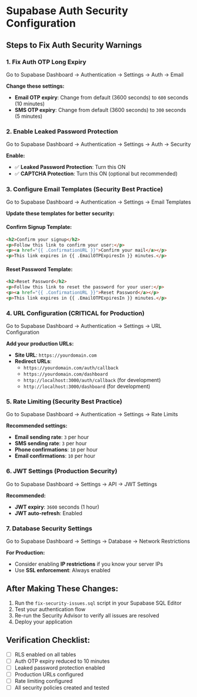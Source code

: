 # Supabase Auth Security Configuration

## Steps to Fix Auth Security Warnings

### 1. Fix Auth OTP Long Expiry
Go to Supabase Dashboard → Authentication → Settings → Auth → Email

**Change these settings:**
- **Email OTP expiry**: Change from default (3600 seconds) to `600` seconds (10 minutes)
- **SMS OTP expiry**: Change from default (3600 seconds) to `300` seconds (5 minutes)

### 2. Enable Leaked Password Protection
Go to Supabase Dashboard → Authentication → Settings → Auth → Security

**Enable:**
- ✅ **Leaked Password Protection**: Turn this ON
- ✅ **CAPTCHA Protection**: Turn this ON (optional but recommended)

### 3. Configure Email Templates (Security Best Practice)
Go to Supabase Dashboard → Authentication → Settings → Email Templates

**Update these templates for better security:**

#### Confirm Signup Template:
```html
<h2>Confirm your signup</h2>
<p>Follow this link to confirm your user:</p>
<p><a href="{{ .ConfirmationURL }}">Confirm your mail</a></p>
<p>This link expires in {{ .EmailOTPExpiresIn }} minutes.</p>
```

#### Reset Password Template:
```html
<h2>Reset Password</h2>
<p>Follow this link to reset the password for your user:</p>
<p><a href="{{ .ConfirmationURL }}">Reset Password</a></p>
<p>This link expires in {{ .EmailOTPExpiresIn }} minutes.</p>
```

### 4. URL Configuration (CRITICAL for Production)
Go to Supabase Dashboard → Authentication → Settings → URL Configuration

**Add your production URLs:**
- **Site URL**: `https://yourdomain.com`
- **Redirect URLs**: 
  - `https://yourdomain.com/auth/callback`
  - `https://yourdomain.com/dashboard`
  - `http://localhost:3000/auth/callback` (for development)
  - `http://localhost:3000/dashboard` (for development)

### 5. Rate Limiting (Security Best Practice)
Go to Supabase Dashboard → Authentication → Settings → Rate Limits

**Recommended settings:**
- **Email sending rate**: `3` per hour
- **SMS sending rate**: `3` per hour  
- **Phone confirmations**: `10` per hour
- **Email confirmations**: `10` per hour

### 6. JWT Settings (Production Security)
Go to Supabase Dashboard → Settings → API → JWT Settings

**Recommended:**
- **JWT expiry**: `3600` seconds (1 hour)
- **JWT auto-refresh**: Enabled

### 7. Database Security Settings
Go to Supabase Dashboard → Settings → Database → Network Restrictions

**For Production:**
- Consider enabling **IP restrictions** if you know your server IPs
- Use **SSL enforcement**: Always enabled

## After Making These Changes:

1. Run the `fix-security-issues.sql` script in your Supabase SQL Editor
2. Test your authentication flow
3. Re-run the Security Advisor to verify all issues are resolved
4. Deploy your application

## Verification Checklist:

- [ ] RLS enabled on all tables
- [ ] Auth OTP expiry reduced to 10 minutes
- [ ] Leaked password protection enabled
- [ ] Production URLs configured
- [ ] Rate limiting configured
- [ ] All security policies created and tested 